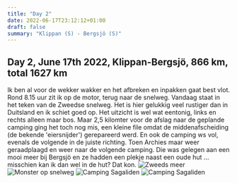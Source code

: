 ```yaml
---
title: "Day 2"
date: 2022-06-17T23:12:12+01:00
draft: false
summary: "Klippan (S) - Bergsjö (S)"
---
```


## Day 2, June 17th 2022, Klippan-Bergsjö, 866 km, total 1627 km

Ik ben al voor de wekker wakker en het afbreken en inpakken gaat best vlot. Rond 8.15 uur zit ik op de motor,
terug naar de snelweg. Vandaag staat in het teken van de Zweedse snelweg. Het is hier gelukkig veel rustiger dan in Duitsland
en ik schiet goed op. Het uitzicht is wel wat eentonig, links en rechts alleen maar bos. Maar 2,5 kilomter voor de afslag
naar de geplande camping ging het toch nog mis, een kleine file omdat de middenafscheiding (de bekende 'eiersnijder') gerepareerd
werd. En ook de camping ws vol, evenals de volgende in de juiste richting. Toen Archies maar weer geraadplaagd en weer naar
de volgende camping. Die was gelegen aan een mooi meer bij Bergsjö en ze hadden een plekje naast een oude hut ... misschien kan ik dan
wel in de hut? Dat kon.
![Zweeds meer](/images/noordkaap2022-06-17-01-zweeds-meer-r.jpg "Zweeds meer")
![Monster op snelweg](/images/noordkaap2022-06-17-02-snelweg-r.jpg "Snelweg")
![Camping Sagaliden](/images/noordkaap2022-06-17-03-sagaliden-r.jpg "Camping Sagaliden")
![Camping Sagaliden](/images/noordkaap2022-06-17-04-sagaliden-r.jpg "Camping Sagaliden")

